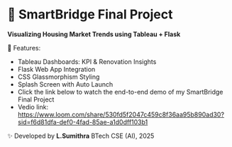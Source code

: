 # 🏡 SmartBridge Final Project

**Visualizing Housing Market Trends using Tableau + Flask**

🚀 Features:
- Tableau Dashboards: KPI & Renovation Insights
- Flask Web App Integration
- CSS Glassmorphism Styling
- Splash Screen with Auto Launch
- Click the link below to watch the end-to-end demo of my SmartBridge Final Project
- Vedio link: https://www.loom.com/share/530fd5f2047c459c8f36aa95b890ad30?sid=f6d81dfa-def0-4fad-85ae-a1d0dff103b1

✨ Developed by **L.Sumithra** 
BTech CSE (AI), 2025
